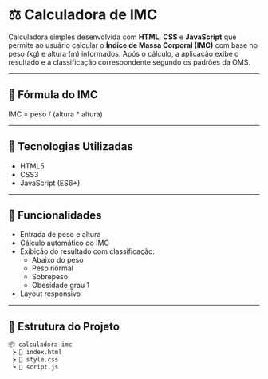 # ⚖️ Calculadora de IMC

Calculadora simples desenvolvida com **HTML**, **CSS** e **JavaScript** que permite ao usuário calcular o **Índice de Massa Corporal (IMC)** com base no peso (kg) e altura (m) informados. Após o cálculo, a aplicação exibe o resultado e a classificação correspondente segundo os padrões da OMS.

---

## 🧮 Fórmula do IMC

IMC = peso / (altura * altura)

---

## 🚀 Tecnologias Utilizadas

- HTML5
- CSS3
- JavaScript (ES6+)

---

## 📌 Funcionalidades

- Entrada de peso e altura
- Cálculo automático do IMC
- Exibição do resultado com classificação:
  - Abaixo do peso
  - Peso normal
  - Sobrepeso
  - Obesidade grau 1
- Layout responsivo

---

## 📁 Estrutura do Projeto

```bash
📦 calculadora-imc
 ┣ 📜 index.html
 ┣ 📜 style.css
 ┗ 📜 script.js
